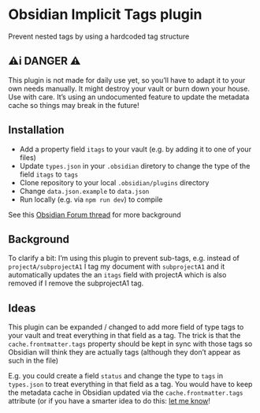 # Obsidian Implicit Tags plugin 
Prevent nested tags by using a hardcoded tag structure

## ⚠️i DANGER ⚠️

This plugin is not made for daily use yet, so you’ll have to adapt it to your own
needs manually. It might destroy your vault or burn down your house. Use with care.
It’s using an undocumented feature to update the metadata cache so things may break 
in the future!

## Installation
- Add a property field `itags` to your vault (e.g. by adding it to one of your files)
- Update `types.json` in your `.obsidian` diretory to change the type of the field `itags` to `tags`
- Clone repository to your local `.obsidian/plugins` directory
- Change `data.json.example` to `data.json`
- Run locally (e.g. via `npm run dev`) to compile

See this [Obsidian Forum thread](https://forum.obsidian.md/t/add-a-property-type-for-tags-multiple-tag-based-properties) for more background

## Background

To clarify a bit: I’m using this plugin to prevent sub-tags, e.g. instead of
`projectA/subprojectA1` I tag my document with `subprojectA1` and it automatically
updates the an `itags` field with projectA which is also removed if I remove the
subprojectA1 tag.

## Ideas

This plugin can be expanded / changed to add more field of type tags to your
vault and treat everything in that field as a tag. The trick is that the
`cache.frontmatter.tags` property should be kept in sync with those tags so Obsidian will
think they are actually tags (although they don’t appear as such in the file)

E.g. you could create a field `status` and change the type to `tags` in `types.json` to treat
everything in that field as a tag. You would have to keep the metadata cache in Obsidian
updated via the `cache.frontmatter.tags` attribute (or if you have a smarter idea to do this:
[let me know](mailto:m@mdbraber.com)! 
